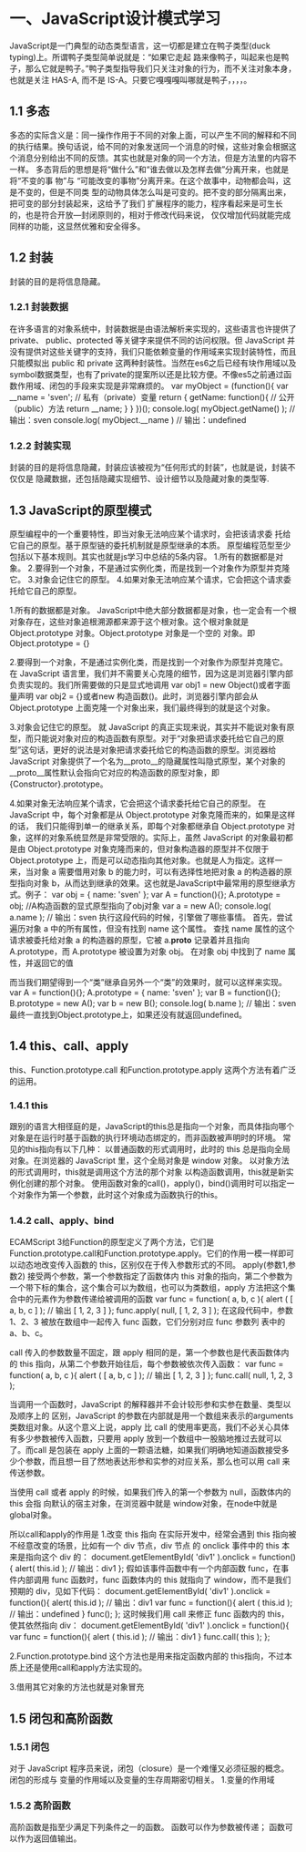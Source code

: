 # 一、JavaScript设计模式学习
JavaScript是一门典型的动态类型语言，这一切都是建立在鸭子类型(duck typing)上。所谓鸭子类型简单说就是：“如果它走起
路来像鸭子，叫起来也是鸭子，那么它就是鸭子。”鸭子类型指导我们只关注对象的行为，而不关注对象本身，也就是关注 HAS-A, 而不是 IS-A。只要它嘎嘎嘎叫哪就是鸭子，，，，。

## 1.1 多态
多态的实际含义是：同一操作作用于不同的对象上面，可以产生不同的解释和不同的执行结果。换句话说，给不同的对象发送同一个消息的时候，这些对象会根据这个消息分别给出不同的反馈。其实也就是对象的同一个方法，但是方法里的内容不一样。
多态背后的思想是将“做什么”和“谁去做以及怎样去做”分离开来，也就是将“不变的事
物”与 “可能改变的事物”分离开来。在这个故事中，动物都会叫，这是不变的，但是不同类
型的动物具体怎么叫是可变的。把不变的部分隔离出来，把可变的部分封装起来，这给予了我们
扩展程序的能力，程序看起来是可生长的，也是符合开放—封闭原则的，相对于修改代码来说，
仅仅增加代码就能完成同样的功能，这显然优雅和安全得多。

## 1.2 封装
封装的目的是将信息隐藏。
### 1.2.1 封装数据
在许多语言的对象系统中，封装数据是由语法解析来实现的，这些语言也许提供了 private、
public、protected 等关键字来提供不同的访问权限。但 JavaScript 并没有提供对这些关键字的支持，我们只能依赖变量的作用域来实现封装特性，而且只能模拟出 public 和 private 这两种封装性。当然在es6之后已经有块作用域以及symbol数据类型，也有了private的提案所以还是比较方便。不像es5之前通过函数作用域、闭包的手段来实现是非常麻烦的。
var myObject = (function(){ 
 var __name = 'sven'; // 私有（private）变量
 return { 
  getName: function(){ // 公开（public）方法
  return __name; 
 } 
 } 
})(); 
console.log( myObject.getName() ); // 输出：sven 
console.log( myObject.__name ) // 输出：undefined
### 1.2.2 封装实现
封装的目的是将信息隐藏，封装应该被视为“任何形式的封装”，也就是说，封装不仅仅是
隐藏数据，还包括隐藏实现细节、设计细节以及隐藏对象的类型等.

## 1.3 JavaScript的原型模式
原型编程中的一个重要特性，即当对象无法响应某个请求时，会把该请求委
托给它自己的原型。基于原型链的委托机制就是原型继承的本质。
原型编程范型至少包括以下基本规则。其实也就是js学习中总结的5条内容。
 1.所有的数据都是对象。
 2.要得到一个对象，不是通过实例化类，而是找到一个对象作为原型并克隆它。
 3.对象会记住它的原型。
 4.如果对象无法响应某个请求，它会把这个请求委托给它自己的原型。

1.所有的数据都是对象。
JavaScript中绝大部分数据都是对象，也一定会有一个根对象存在，这些对象追根溯源都来源于这个根对象。这个根对象就是 Object.prototype 对象。Object.prototype 对象是一个空的
对象。即 Object.prototype = {}

2.要得到一个对象，不是通过实例化类，而是找到一个对象作为原型并克隆它。
在 JavaScript 语言里，我们并不需要关心克隆的细节，因为这是浏览器引擎内部负责实现的。我们所需要做的只是显式地调用 var obj1 = new Object()或者字面量声明 var obj2 = {}或者new 构造函数()。此时，浏览器引擎内部会从Object.prototype 上面克隆一个对象出来，我们最终得到的就是这个对象。 

3.对象会记住它的原型。
就 JavaScript 的真正实现来说，其实并不能说对象有原型，而只能说对象对应的构造函数有原型。对于“对象把请求委托给它自己的原型”这句话，更好的说法是对象把请求委托给它的构造函数的原型。浏览器给JavaScript 对象提供了一个名为__proto__的隐藏属性叫隐式原型，某个对象的__proto__属性默认会指向它对应的构造函数的原型对象，即{Constructor}.prototype。

4.如果对象无法响应某个请求，它会把这个请求委托给它自己的原型。
在 JavaScript 中，每个对象都是从 Object.prototype 对象克隆而来的，如果是这样的话，
我们只能得到单一的继承关系，即每个对象都继承自 Object.prototype 对象，这样的对象系统显然是非常受限的。实际上，虽然 JavaScript 的对象最初都是由 Object.prototype 对象克隆而来的，但对象构造器的原型并不仅限于 Object.prototype 上，而是可以动态指向其他对象。也就是人为指定。这样一来，当对象 a 需要借用对象 b 的能力时，可以有选择性地把对象 a 的构造器的原型指向对象 b，从而达到继承的效果。这也就是JavaScript中最常用的原型继承方式。例子：
var obj = { name: 'sven' }; 
var A = function(){}; 
A.prototype = obj; //A构造函数的显式原型指向了obj对象
var a = new A(); 
console.log( a.name ); // 输出：sven 
执行这段代码的时候，引擎做了哪些事情。
首先，尝试遍历对象 a 中的所有属性，但没有找到 name 这个属性。
查找 name 属性的这个请求被委托给对象 a 的构造器的原型，它被 a.__proto__ 记录着并且指向 A.prototype，而 A.prototype 被设置为对象 obj。
在对象 obj 中找到了 name 属性，并返回它的值

而当我们期望得到一个“类”继承自另外一个“类”的效果时，就可以这样来实现。
var A = function(){}; 
A.prototype = { name: 'sven' }; 
var B = function(){}; 
B.prototype = new A(); 
var b = new B(); 
console.log( b.name ); // 输出：sven
最终一直找到Object.prototype上，如果还没有就返回undefined。








## 1.4 this、call、apply
this、Function.prototype.call 和Function.prototype.apply 这两个方法有着广泛的运用。
### 1.4.1 this
跟别的语言大相径庭的是，JavaScript的this总是指向一个对象，而具体指向哪个对象是在运行时基于函数的执行环境动态绑定的，而非函数被声明时的环境。
常见的this指向有以下几种：
  以普通函数的形式调用时，此时的 this 总是指向全局对象。在浏览器的 JavaScript 里，这个全局对象是 window 对象。
  以对象方法的形式调用时，this就是调用这个方法的那个对象
  以构造函数调用，this就是新实例化创建的那个对象。
  使用函数对象的call()，apply()，bind()调用时可以指定一个对象作为第一个参数，此时这个对象成为函数执行的this。


### 1.4.2 call、apply、bind
ECAMScript 3给Function的原型定义了两个方法，它们是Function.prototype.call和Function.prototype.apply。它们的作用一模一样即可以动态地改变传入函数的 this，区别仅在于传入参数形式的不同。 
apply(参数1,参数2) 接受两个参数，第一个参数指定了函数体内 this 对象的指向，第二个参数为一个带下标的集合，这个集合可以为数组，也可以为类数组，apply 方法把这个集合中的元素作为参数传递给被调用的函数
var func = function( a, b, c ){ 
 alert ( [ a, b, c ] ); // 输出 [ 1, 2, 3 ] 
}; 
func.apply( null, [ 1, 2, 3 ] ); 
在这段代码中，参数 1、2、3 被放在数组中一起传入 func 函数，它们分别对应 func 参数列
表中的 a、b、c。

call 传入的参数数量不固定，跟 apply 相同的是，第一个参数也是代表函数体内的 this 指向，从第二个参数开始往后，每个参数被依次传入函数：
var func = function( a, b, c ){ 
 alert ( [ a, b, c ] ); // 输出 [ 1, 2, 3 ] 
}; 
func.call( null, 1, 2, 3 ); 

当调用一个函数时，JavaScript 的解释器并不会计较形参和实参在数量、类型以及顺序上的
区别，JavaScript 的参数在内部就是用一个数组来表示的arguments类数组对象。从这个意义上说，apply 比 call 的使用率更高，我们不必关心具体有多少参数被传入函数，只要用 apply 放到一个数组中一股脑地推过去就可以了。而call 是包装在 apply 上面的一颗语法糖，如果我们明确地知道函数接受多少个参数，而且想一目了然地表达形参和实参的对应关系，那么也可以用 call 来传送参数。

当使用 call 或者 apply 的时候，如果我们传入的第一个参数为 null，函数体内的 this 会指
向默认的宿主对象，在浏览器中就是 window对象，在node中就是global对象。

所以call和apply的作用是
1.改变 this 指向
在实际开发中，经常会遇到 this 指向被不经意改变的场景，比如有一个 div 节点，div 节点
的 onclick 事件中的 this 本来是指向这个 div 的：
document.getElementById( 'div1' ).onclick = function(){ 
 alert( this.id ); // 输出：div1 
}; 
假如该事件函数中有一个内部函数 func，在事件内部调用 func 函数时，func 函数体内的 this
就指向了 window，而不是我们预期的 div，见如下代码：
document.getElementById( 'div1' ).onclick = function(){ 
 alert( this.id ); // 输出：div1 
 var func = function(){ 
 alert ( this.id ); // 输出：undefined 
 } 
 func(); 
}; 
这时候我们用 call 来修正 func 函数内的 this，使其依然指向 div：
document.getElementById( 'div1' ).onclick = function(){ 
 var func = function(){ 
 alert ( this.id ); // 输出：div1 
 } 
 func.call( this ); 
};


2.Function.prototype.bind
这个方法也是用来指定函数内部的 this指向，不过本质上还是使用call和apply方法实现的。

3.借用其它对象的方法也就是对象冒充


## 1.5 闭包和高阶函数
### 1.5.1 闭包
对于 JavaScript 程序员来说，闭包（closure）是一个难懂又必须征服的概念。闭包的形成与
变量的作用域以及变量的生存周期密切相关。
1.变量的作用域
### 1.5.2 高阶函数
高阶函数是指至少满足下列条件之一的函数。
函数可以作为参数被传递；
函数可以作为返回值输出。












